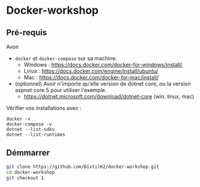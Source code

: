 # Docker-workshop
## Pré-requis

Avoir 
- `docker` et `docker-compose` sur sa machine. 
  - Windows : https://docs.docker.com/docker-for-windows/install/
  - Linux : https://docs.docker.com/engine/install/ubuntu/
  - Mac : https://docs.docker.com/docker-for-mac/install/
- (optionnel) Avoir n'importe qu'elle version de dotnet core, ou la version aspnet core 5 pour utiliser l'exemple.
  - https://dotnet.microsoft.com/download/dotnet-core (win, linux, mac)

Vérifier vos installations avec :
```
docker -v
docker-compose -v
dotnet --list-sdks
dotnet --list-runtimes
```

## Démmarrer
```bash
git clone https://github.com/Distil62/docker-workshop.git
cd docker-workshop
git checkout 1
```
